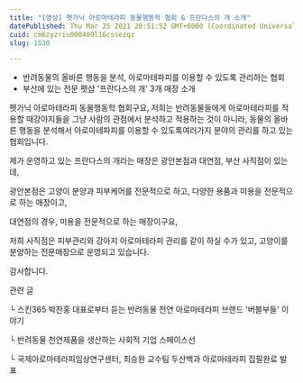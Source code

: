 ```yaml
---
title: "[영상] 펫가닉 아로마테라피 동물행동학 협회 & 프란다스의 개 소개"
datePublished: Thu Mar 25 2021 20:51:52 GMT+0000 (Coordinated Universal Time)
cuid: cm6zyzriu000409l16cssezqz
slug: 1530

---
```



- 반려동물의 올바른 행동을 분석, 아로마테파피를 이용할 수 있도록 관리하는 협회
- 부산에 있는 전문 펫샵 '프란다스의 개' 3개 매장 소개

펫가닉 아로마테라피 동물행동학 협회구요, 저희는 반려동물들에게 아로마테라피를 적용할 때강아지들을 그냥 사람의 관점에서 분석하고 적용하는 것이 아니라, 동물의 올바른 행동을 분석해서 아로마테파피를 이용할 수 있도록여러가지 분야의 관리를 하고 있는 협회입니다.

제가 운영하고 있는 프란다스의 개라는 매장은 광안본점과 대연점, 부산 사직점이 있는데,

광안본점은 고양이 분양과 피부케어를 전문적으로 하고, 다양한 용품과 미용을 전문적으로 하는 매장이고,

대연점의 경우, 미용을 전문적으로 하는 매장이구요,

저희 사직점은 피부관리와 강아지 아로마테라피 관리를 같이 하실 수가 있고, 고양이를 분양하는 전문매장으로 운영되고 있습니다.

감사합니다.

관련 글

└ 스킨365 박찬홍 대표로부터 듣는 반려동물 천연 아로마테라피 브랜드 '버블부들' 이야기

└ 반려동물 천연제품을 생산하는 사회적 기업 스페이스선

└ 국제아로마테라피임상연구센터, 최승완 교수팀 두산백과 아로마테라피 집필완료 발표